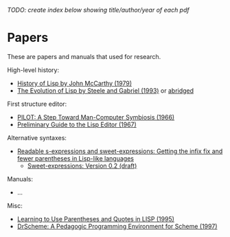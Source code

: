_TODO: create index below showing title/author/year of each pdf_

# Papers

These are papers and manuals that used for research.

High-level history:

- [History of Lisp by John McCarthy (1979)](history-of-lisp-1979.pdf)
- [The Evolution of Lisp by Steele and Gabriel (1993)](HOPL2-Uncut.pdf) or [abridged](Hopl2.pdf)

First structure editor:

- [PILOT: A Step Toward Man-Computer Symbiosis (1966)](AITR-221.pdf)
- [Preliminary Guide to the Lisp Editor (1967)](W-21_LISP_Editor_Apr27.pdf)

Alternative syntaxes:

- [Readable s-expressions and sweet-expressions: Getting the infix fix and fewer parentheses in Lisp-like languages](wheeler2006.pdf)
  - [Sweet-expressions: Version 0.2 (draft)](wheeler2007.pdf)

Manuals:

- ...

Misc:

- [Learning to Use Parentheses and Quotes in LISP (1995)](davis1995.pdf)
- [DrScheme: A Pedagogic Programming Environment for Scheme (1997)](plilp97.pdf)
